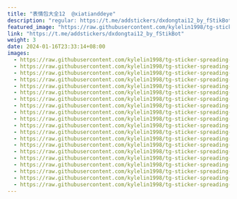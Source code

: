 ```yaml
---
title: "表情包大全12  @xiatianddeye"
description: "regular: https://t.me/addstickers/dxdongtai12_by_fStikBot"
featured_image: "https://raw.githubusercontent.com/kylelin1998/tg-sticker-spreading-worldwide-images/main/img/fbcd1dd0-a8ed-4fd7-a00d-4ad70b8da48a.jpg"
link: "https://t.me/addstickers/dxdongtai12_by_fStikBot"
weight: 3
date: 2024-01-16T23:33:14+08:00
images:
  - https://raw.githubusercontent.com/kylelin1998/tg-sticker-spreading-worldwide-images/main/img/fbcd1dd0-a8ed-4fd7-a00d-4ad70b8da48a.jpg
  - https://raw.githubusercontent.com/kylelin1998/tg-sticker-spreading-worldwide-images/main/img/73d8f3bd-1cf8-4b37-914b-2ff0e13531ff.jpg
  - https://raw.githubusercontent.com/kylelin1998/tg-sticker-spreading-worldwide-images/main/img/79365f0d-d307-4c45-b569-d412eed0c9ac.jpg
  - https://raw.githubusercontent.com/kylelin1998/tg-sticker-spreading-worldwide-images/main/img/03c39b66-3cdd-43e2-b737-874884e7dc1f.jpg
  - https://raw.githubusercontent.com/kylelin1998/tg-sticker-spreading-worldwide-images/main/img/36627b2e-173b-45af-a2bd-fa15b661b80b.jpg
  - https://raw.githubusercontent.com/kylelin1998/tg-sticker-spreading-worldwide-images/main/img/5cb27451-5f86-4e9f-9c34-ad82be003e74.jpg
  - https://raw.githubusercontent.com/kylelin1998/tg-sticker-spreading-worldwide-images/main/img/216efa24-b4f6-40f1-96c2-5552efa28406.jpg
  - https://raw.githubusercontent.com/kylelin1998/tg-sticker-spreading-worldwide-images/main/img/6aa8ebd9-2af7-45d0-a413-331e4d109f98.jpg
  - https://raw.githubusercontent.com/kylelin1998/tg-sticker-spreading-worldwide-images/main/img/ab5d431b-db91-4b31-9446-6e48cad68d81.jpg
  - https://raw.githubusercontent.com/kylelin1998/tg-sticker-spreading-worldwide-images/main/img/62cf90e1-c199-466f-9db0-090a7fb82201.jpg
  - https://raw.githubusercontent.com/kylelin1998/tg-sticker-spreading-worldwide-images/main/img/ae9fdbed-5308-40a1-b779-b6b402fb58a0.jpg
  - https://raw.githubusercontent.com/kylelin1998/tg-sticker-spreading-worldwide-images/main/img/d1997f7f-02d4-4bbf-8a81-23531715e354.jpg
  - https://raw.githubusercontent.com/kylelin1998/tg-sticker-spreading-worldwide-images/main/img/90b8089f-c81f-442d-a0d8-c81a6bdcbb96.jpg
  - https://raw.githubusercontent.com/kylelin1998/tg-sticker-spreading-worldwide-images/main/img/5280c521-4ba7-4554-b95f-bd1195522407.jpg
  - https://raw.githubusercontent.com/kylelin1998/tg-sticker-spreading-worldwide-images/main/img/91c10884-a884-45f8-af98-bb9c95ad2e39.jpg
  - https://raw.githubusercontent.com/kylelin1998/tg-sticker-spreading-worldwide-images/main/img/eda66c7b-739f-42f6-b654-0b4ff0905ac0.jpg
  - https://raw.githubusercontent.com/kylelin1998/tg-sticker-spreading-worldwide-images/main/img/f29561cb-3f8b-48f9-b789-dadb71acd5d3.jpg
  - https://raw.githubusercontent.com/kylelin1998/tg-sticker-spreading-worldwide-images/main/img/e2ee9592-8b57-4c50-9c4f-ecc23c224be0.jpg
  - https://raw.githubusercontent.com/kylelin1998/tg-sticker-spreading-worldwide-images/main/img/947a8289-e381-46b0-b58b-3f16e470e136.jpg
  - https://raw.githubusercontent.com/kylelin1998/tg-sticker-spreading-worldwide-images/main/img/c075641b-e3c9-4589-a912-baa14d00589d.jpg
---
```

